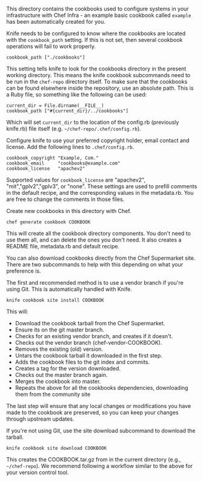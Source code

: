 This directory contains the cookbooks used to configure systems in your infrastructure with Chef Infra - an example basic cookbook called `example` has been automatically created for you.

Knife needs to be configured to know where the cookbooks are located with the `cookbook_path` setting. If this is not set, then several cookbook operations will fail to work properly.

```
cookbook_path ["./cookbooks"]
```

This setting tells knife to look for the cookbooks directory in the present working directory. This means the knife cookbook subcommands need to be run in the `chef-repo` directory itself. To make sure that the cookbooks can be found elsewhere inside the repository, use an absolute path. This is a Ruby file, so something like the following can be used:

```
current_dir = File.dirname(__FILE__)
cookbook_path ["#{current_dir}/../cookbooks"]
```

Which will set `current_dir` to the location of the config.rb (previously knife.rb) file itself (e.g. `~/chef-repo/.chef/config.rb`).

Configure knife to use your preferred copyright holder, email contact and license. Add the following lines to `.chef/config.rb`.

```
cookbook_copyright "Example, Com."
cookbook_email     "cookbooks@example.com"
cookbook_license   "apachev2"
```

Supported values for `cookbook_license` are "apachev2", "mit","gplv2","gplv3", or "none". These settings are used to prefill comments in the default recipe, and the corresponding values in the metadata.rb. You are free to change the comments in those files.

Create new cookbooks in this directory with Chef.

```
chef generate cookbook COOKBOOK
```

This will create all the cookbook directory components. You don't need to use them all, and can delete the ones you don't need. It also creates a README file, metadata.rb and default recipe.

You can also download cookbooks directly from the Chef Supermarket site. There are two subcommands to help with this depending on what your preference is.

The first and recommended method is to use a vendor branch if you're using Git. This is automatically handled with Knife.

```
knife cookbook site install COOKBOOK
```

This will:

- Download the cookbook tarball from the Chef Supermarket.
- Ensure its on the git master branch.
- Checks for an existing vendor branch, and creates if it doesn't.
- Checks out the vendor branch (chef-vendor-COOKBOOK).
- Removes the existing (old) version.
- Untars the cookbook tarball it downloaded in the first step.
- Adds the cookbook files to the git index and commits.
- Creates a tag for the version downloaded.
- Checks out the master branch again.
- Merges the cookbook into master.
- Repeats the above for all the cookbooks dependencies, downloading them from the community site

The last step will ensure that any local changes or modifications you have made to the cookbook are preserved, so you can keep your changes through upstream updates.

If you're not using Git, use the site download subcommand to download the tarball.

```
knife cookbook site download COOKBOOK
```

This creates the COOKBOOK.tar.gz from in the current directory (e.g., `~/chef-repo`). We recommend following a workflow similar to the above for your version control tool.
